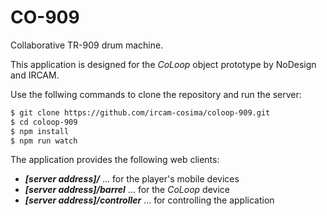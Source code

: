 # CO-909

Collaborative TR-909 drum machine.

This application is designed for the _CoLoop_ object prototype by NoDesign and IRCAM.

Use the follwing commands to clone the repository and run the server:
```sh
$ git clone https://github.com/ircam-cosima/coloop-909.git
$ cd coloop-909
$ npm install
$ npm run watch
```

The application provides the following web clients:
- ___[server address]/___ ... for the player's mobile devices
- ___[server address]/barrel___ ... for the _CoLoop_ device
- ___[server address]/controller___ ... for controlling the application
